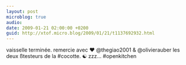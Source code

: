 ```yaml
---
layout: post
microblog: true
audio: 
date: 2009-01-21 02:00:00 +0200
guid: http://xtof.micro.blog/2009/01/21/t1137692932.html
---
```

vaisselle terminée. remercie avec ♥ @thegiao2001 &amp; @olivierauber les deux ßtesteurs de la #cocotte. ☯ zzz... #openkitchen

